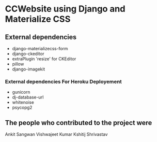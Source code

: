 # CCWebsite using Django and Materialize CSS
## External dependencies
<ul>
<li>django-materializecss-form</li>
<li>django-ckeditor</li>
<li>extraPlugin 'resize' for CKEditor</li>
<li>pillow</li>
<li>django-imagekit</li>
</ul>
<h3> External dependencies For Heroku Deployement</h3>
<ul>
<li>gunicorn</li>
<li>dj-database-url</li>
<li>whitenoise</li>
<li>psycopg2</li>
</ul>

## The people who contributed to the project were
Ankit Sangwan
Vishwajeet Kumar
Kshitij Shrivastav

